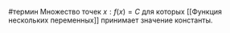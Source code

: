 #термин
Множество точек $x: f(x) = C$ для которых [[Функция нескольких переменных]] принимает значение константы.